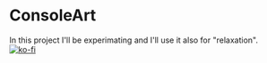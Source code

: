 # ConsoleArt
In this project I'll be experimating and I'll use it also for "relaxation".
<br>
[![ko-fi](https://ko-fi.com/img/githubbutton_sm.svg)](https://ko-fi.com/P5P11WTFL)

